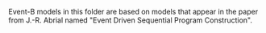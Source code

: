 Event-B models in this folder are based on models that appear in the paper from J.-R. Abrial named "Event Driven Sequential Program Construction".
